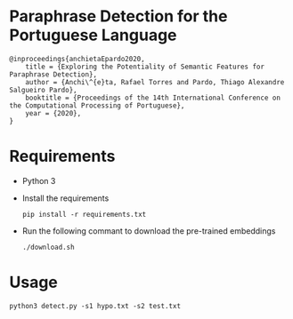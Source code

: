 # Paraphrase Detection for the Portuguese Language

```
@inproceedings{anchietaEpardo2020,
    title = {Exploring the Potentiality of Semantic Features for Paraphrase Detection},
    author = {Anchi\^{e}ta, Rafael Torres and Pardo, Thiago Alexandre Salgueiro Pardo},
    booktitle = {Proceedings of the 14th International Conference on the Computational Processing of Portuguese},
    year = {2020},
}
```

# Requirements
- Python 3

- Install the requirements

    `pip install -r requirements.txt`

- Run the following commant to download the pre-trained embeddings

    `./download.sh` 

# Usage

`python3 detect.py -s1 hypo.txt -s2 test.txt`